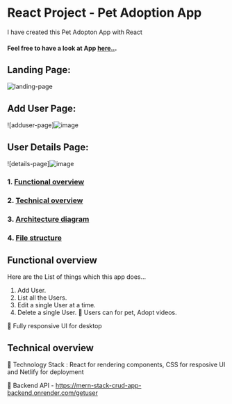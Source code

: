 # React Project - Pet Adoption App

I have created this Pet Adopton App with React
#### Feel free to have a look at App [here..](https://react-project-pet-adoption.netlify.app/).
## Landing Page:
![landing-page](https://user-images.githubusercontent.com/36602276/219547362-e873eedb-9bc7-473d-9bc8-85e41fe571f8.png)

## Add User Page:
![adduser-page]![image](https://user-images.githubusercontent.com/36602276/219547421-1aa3a86d-10d8-442a-9301-1ac4ee24bdad.png)

## User Details Page:
![details-page]![image](https://user-images.githubusercontent.com/36602276/219547513-a35767f2-7a3c-4f45-8430-31873904e54b.png)

### 1. [Functional overview](#functioal-overview) 
### 2. [Technical overview](#technical-overview)
### 3. [Architecture diagram](#architecture-diagram)
### 4. [File structure](#file-structure)

## Functional overview
Here are the List of things which this app does...
1. Add User.
2. List all the Users.
3. Edit a single User at a time.
4. Delete a single User.
  🔹 Users can  for pet, Adopt videos.
  
  🔹 Fully responsive UI for desktop

## Technical overview
  🔹 Technology Stack : React for rendering components, CSS for resposive UI and Netlify for deployment
  
  🔹 Backend API - https://mern-stack-crud-app-backend.onrender.com/getuser

